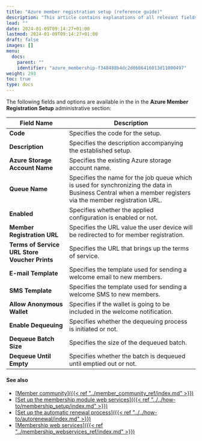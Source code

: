 ```yaml
---
title: "Azure member registration setup (reference guide)"
description: "This article contains explanations of all relevant fields in the Azure Member Registration Setup administrative section."
lead: ""
date: 2024-01-09T09:14:27+01:00
lastmod: 2024-01-09T09:14:27+01:00
draft: false
images: []
menu:
  docs:
    parent: ""
    identifier: "azure_membership-f348488b4dc2d0b86416013d11000497"
weight: 293
toc: true
type: docs
---
```


The following fields and options are available in the in the **Azure Member Registration Setup** administrative section:

| Field Name      | Description |
| ----------- | ----------- |
| **Code** | Specifies the code for the setup. |
| **Description** | Specifies the description accompanying the established setup. |
| **Azure Storage Account Name** | Specifies the existing Azure storage account name. |
| **Queue Name** | Specifies the name for the job queue which is used for synchronizing the data in Business Central when a member registers via the member registration URL. | 
| **Enabled** | Specifies whether the applied configuration is enabled or not. | 
| **Member Registration URL** | Specifies the URL value the user device will be redirected to for member registration. | 
| **Terms of Service URL Store Voucher Prints** | Specifies the URL that brings up the terms of service. |
| **E-mail Template** | Specifies the template used for sending a welcome email to new members. |
| **SMS Template** | Specifies the template used for sending a welcome SMS to new members. |
| **Allow Anonymous Wallet** | Specifies if the wallet is going to be included in the welcome notification. |
| **Enable Dequeuing** | Specifies whether the dequeuing process is initiated or not. |
| **Dequeue Batch Size** | Specifies the size of the dequeued batch. | 
| **Dequeue Until Empty** | Specifies whether the batch is dequeued until emptied out or not. |

#### See also

- [<ins>Member community<ins>]({{< ref "../member_community_ref/index.md" >}})
- [<ins>Set up the membership module web services<ins>]({{< ref "../../how-to/membership_setup/index.md" >}})
- [<ins>Set up the automatic renewal process<ins>]({{< ref "../../how-to/autorenewal/index.md" >}})
- [<ins>Membership web services<ins>]({{< ref "../membership_webservices_ref/index.md" >}})